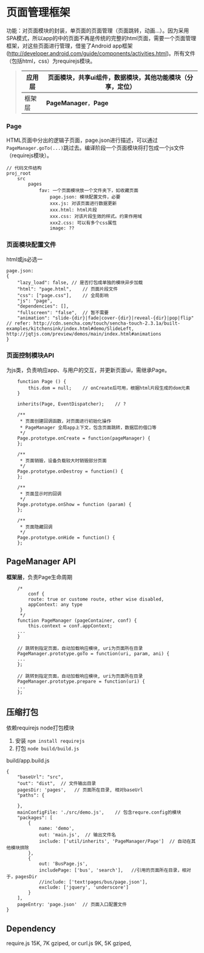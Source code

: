 # 页面管理框架


功能：对页面模块的封装，单页面的页面管理（页面跳转，动画...）。因为采用SPA模式，所以app的中的页面不再是传统的完整的html页面，需要一个页面管理框架，对这些页面进行管理，借鉴了Android app框架 (http://developer.android.com/guide/components/activities.html)。所有文件（包括html，css）为requirejs模块。

> 应用层 | **页面模块**，共享ui组件，数据模块，其他功能模块（分享，定位）
> ----- |-----
> 框架层 | **PageManager**，**Page**


### Page

HTML页面中分出的逻辑子页面，page.json进行描述，可以通过`PageManager.goTo(...)`跳过去。编译阶段一个页面模块将打包成一个js文件（requirejs模块）。

```
// 代码文件结构
proj_root
	src
		pages
			fav: 一个页面模块放一个文件夹下，如收藏页面
				page.json: 模块配置文件，必要
				xxx.js: 对该页面进行数据更新
				xxx.html: html片段
				xxx.css: 对该片段生效的样式。约束作用域
				xxx2.css: 可以有多个css属性
				image: ??
```

### 页面模块配置文件
html或js必选一

```
page.json:
{
    "lazy_load": false,	// 是否打包成单独的模块异步加载
    "html": "page.html",	// 页面片段文件
    "css": ["page.css"],	// 全局影响
    "js": "page",
    "dependencies": [],
    "fullscreen": "false",	// 暂不需要
    "animation": "slide-{dir}|fade|cover-{dir}|reveal-{dir}|pop|flip"	// refer: http://cdn.sencha.com/touch/sencha-touch-2.3.1a/built-examples/kitchensink/index.html#demo/SlideLeft, http://jqtjs.com/preview/demos/main/index.html#animations
}
```
### 页面控制模块API

为js类，负责响应app、与用户的交互，并更新页面ui，需继承Page。

```
	function Page () {
		this.dom = null;	// onCreate后可用，根据html片段生成的dom元素
    }

    inherits(Page, EventDispatcher);	// ?

    /**
     * 页面创建回调函数，对页面进行初始化操作
     * PageManager 全局app上下文，包含页面跳转，数据层的借口等
     */
	Page.prototype.onCreate = function(pageManager) {
	};

	/**
	 * 页面销毁，设备负载较大时销毁部分页面
	 */
	Page.prototype.onDestroy = function() {
	};

	/**
	 * 页面显示时的回调
	 */
    Page.prototype.onShow = function (param) {
    };

	/**
	 * 页面隐藏回调
	 */
    Page.prototype.onHide = function() {
    };

```

## PageManager API

**框架层**，负责Page生命周期

```
	/*
		conf {
        route: true or custome route, other wise disabled,
        appContext: any type
     }
     */
	function PageManager (pageContainer, conf) {
		this.context = conf.appContext;
	...
    }

    // 跳转到指定页面，自动加载响应模块, uri为页面所在目录
    PageManager.prototype.goTo = function(uri, param, ani) {
    ...
    };
    
    // 跳转到指定页面，自动加载响应模块, uri为页面所在目录
    PageManager.prototype.prepare = function(uri) {
    ...
    };
```

## 压缩打包
依赖requirejs node打包模块

1. 安装
	`npm install requirejs`
2. 打包
	`node build/build.js`

build/app.build.js

```
{
    "baseUrl": "src",
    "out": "dist",  // 文件输出目录
    pagesDir: 'pages',   // 页面所在目录, 相对baseUrl
    "paths": {

    },
    mainConfigFile: './src/demo.js',    // 包含requre.config的模块
    "packages": [
        {
            name: 'demo',
            out: 'main.js',  // 输出文件名
            include: ['util/inherits', 'PageManager/Page']  // 自动在其他模块排除
        },
        {
            out: 'BusPage.js',
            includePage: ['bus', 'search'],   //引用的页面所在目录，相对于，pagesDir
            //include: ['text!pages/bus/page.json'],
            exclude: ['jquery', 'underscore']
        }
    ],
    pageEntry: 'page.json'  // 页面入口配置文件
}
```

## Dependency
require.js 15K, 7K gziped,
or
curl.js 9K, 5K gziped,
